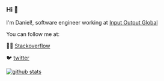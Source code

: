 ### Hi 👋

I'm Daniel!, software engineer working at [Input Output Global](https://iohk.io/)

You can follow me at:

🧙🏻 [Stackoverflow](https://stackoverflow.com/users/1695172/netwave?tab=profile)

🐦 [twitter](https://twitter.com/DanielSanchezQ)



[![github stats](https://github-readme-stats.vercel.app/api?username=danielsanchezq)](https://github.com/anuraghazra/github-readme-stats)

<!--
**danielSanchezQ/danielSanchezQ** is a ✨ _special_ ✨ repository because its `README.md` (this file) appears on your GitHub profile.

Here are some ideas to get you started:

- 🔭 I’m currently working on ...
- 🌱 I’m currently learning ...
- 👯 I’m looking to collaborate on ...
- 🤔 I’m looking for help with ...
- 💬 Ask me about ...
- 📫 How to reach me: ...
- 😄 Pronouns: ...
- ⚡ Fun fact: ...
-->
